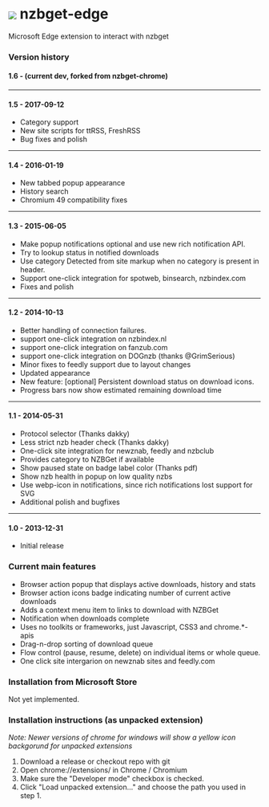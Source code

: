 <img src="img/icon48.png" align="absmiddle"> nzbget-edge
=============

Microsoft Edge extension to interact with nzbget

### Version history
#### 1.6 - (current dev, forked from nzbget-chrome)

---

#### 1.5 - 2017-09-12
* Category support
* New site scripts for  ttRSS, FreshRSS
* Bug fixes and polish
---

#### 1.4 - 2016-01-19
* New tabbed popup appearance
* History search
* Chromium 49 compatibility fixes

---


#### 1.3 - 2015-06-05
* Make popup notifications optional and use new rich notification API.
* Try to lookup status in notified downloads
* Use category Detected from site markup when no category is present in header.
* Support one-click integration for spotweb, binsearch, nzbindex.com
* Fixes and polish

---

#### 1.2 - 2014-10-13
* Better handling of connection failures.
* support one-click integration on nzbindex.nl
* support one-click integration on fanzub.com
* support one-click integration on DOGnzb (thanks @GrimSerious)
* Minor fixes to feedly support due to layout changes
* Updated appearance
* New feature: [optional] Persistent download status on download icons.
* Progress bars now show estimated remaining download time

---

#### 1.1 - 2014-05-31
* Protocol selector (Thanks dakky)
* Less strict nzb header check (Thanks dakky)
* One-click site integration for newznab, feedly and nzbclub
* Provides category to NZBGet if available
* Show paused state on badge label color (Thanks pdf)
* Show nzb health in popup on low quality nzbs
* Use webp-icon in notifications, since rich notifications lost support for SVG
* Additional polish and bugfixes

---

#### 1.0 - 2013-12-31
* Initial release

### Current main features
* Browser action popup that displays active downloads, history and stats
* Browser action icons badge indicating number of current active downloads
* Adds a context menu item to links to download with NZBGet
* Notification when downloads complete
* Uses no toolkits or frameworks, just Javascript, CSS3 and chrome.*-apis
* Drag-n-drop sorting of download queue
* Flow control (pause, resume, delete) on individual items or whole queue.
* One click site intergarion on newznab sites and feedly.com

### Installation from Microsoft Store
Not yet implemented.

### Installation instructions (as unpacked extension)
*Note: Newer versions of chrome for windows will show a yellow icon backgorund for unpacked extensions*

1. Download a release or checkout repo with git
2. Open chrome://extensions/ in Chrome / Chromium
3. Make sure the "Developer mode" checkbox is checked.
4. Click "Load unpacked extension..." and choose the path you used in step 1.
